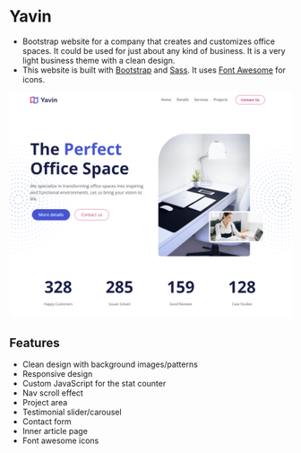 # Yavin 

- Bootstrap website for a company that creates and customizes office spaces. It could be used for just about any kind of business. It is a very light business theme with a clean design.
- This website is built with [Bootstrap](https://getbootstrap.com/) and [Sass](https://sass-lang.com/). It uses [Font Awesome](https://fontawesome.com/) for icons.

<img src="./assets/screen.png" />

## Features

- Clean design with background images/patterns
- Responsive design
- Custom JavaScript for the stat counter
- Nav scroll effect
- Project area
- Testimonial slider/carousel
- Contact form
- Inner article page
- Font awesome icons
